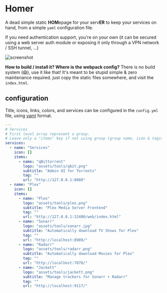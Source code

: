# Homer
A dead simple static **HOM**epage for your serv**ER** to keep your services on hand, from a simple `yaml` configuration file.

If you need authentication support, you're on your own (it can be secured using a web server auth module or exposing it only through a VPN network / SSH tunnel, ...)

![screenshot](https://git.chasehall.net/Chase/homer/raw/branch/master/screenshot.png)

**How to build / install it? Where is the webpack config?**
There is no build system (😱), use it like that! It's meant to be stupid simple & zero maintenance required. just copy the static files somewhere, and visit the `index.html`.


## configuration

Title, icons, links, colors, and services can be configured in the `config.yml` file, using [yaml](http://yaml.org/) format.


```yaml
---
# Services
# First level array represent a group.
# Leave only a "items" key if not using group (group name, icon & tagstyle are optional, section separation will not be displayed).
services:
  - name: "Services"
    icon: []
    items:
      - name: "qBittorrent"
        logo: "assets/tools/qbit.png"
        subtitle: "Admin UI for Torrents"
        tag: ""
        url: "http://127.0.0.1:8080"
  - name: "Plex"
    icon: []
    items:
      - name: "Plex"
        logo: "assets/tools/plex.png"
        subtitle: "Plex Media Server Frontend"
        tag: ""
        url: "http://127.0.0.1:32400/web/index.html"
      - name: "Sonarr"
        logo: "assets/tools/sonarr.jpg"
        subtitle: "Automatically download TV Shows for Plex"
        tag: ""
        url: "http://localhost:8989/"
      - name: "Radarr"
        logo: "assets/tools/radarr.png"
        subtitle: "Automatically download Movies for Plex"
        tag: ""
        url: "http://localhost:7878/"
      - name: "Jackett"
        logo: "assets/tools/jackett.png"
        subtitle: "Manage trackers for Sonarr + Radarr"
        tag: ""
        url: "http://localhost:9117/"
```
